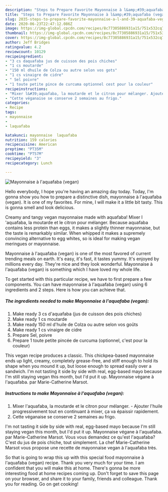```yaml
---
description: "Steps to Prepare Favorite Mayonnaise à l&amp;#39;aquafaba (vegan)"
title: "Steps to Prepare Favorite Mayonnaise à l&amp;#39;aquafaba (vegan)"
slug: 2035-steps-to-prepare-favorite-mayonnaise-a-l-and-39-aquafaba-vegan
date: 2020-06-23T22:47:12.086Z
image: https://img-global.cpcdn.com/recipes/8c77305886931a15/751x532cq70/mayonnaise-a-laquafaba-vegan-photo-principale-de-la-recette.jpg
thumbnail: https://img-global.cpcdn.com/recipes/8c77305886931a15/751x532cq70/mayonnaise-a-laquafaba-vegan-photo-principale-de-la-recette.jpg
cover: https://img-global.cpcdn.com/recipes/8c77305886931a15/751x532cq70/mayonnaise-a-laquafaba-vegan-photo-principale-de-la-recette.jpg
author: Jeff Bridges
ratingvalue: 4.2
reviewcount: 10129
recipeingredient:
- "3 cs daquafaba jus de cuisson des pois chiches"
- "1 cs moutarde"
- "150 ml dhuile de Colza ou autre selon vos gots"
- "1 cs vinaigre de cidre"
- " Sel poivre"
- "1 toute petite pince de curcuma optionnel cest pour la couleur"
recipeinstructions:
- "Mixer l&#39;aquafaba, la moutarde et le citron pour mélanger. Ajouter l&#39;huile progressivement tout en continuant à mixer, ça va épaissir rapidement."
- "Cette véganaise se conserve 2 semaines au frigo."
categories:
- Recipe
tags:
- mayonnaise
- 
- laquafaba

katakunci: mayonnaise  laquafaba 
nutrition: 159 calories
recipecuisine: American
preptime: "PT35M"
cooktime: "PT57M"
recipeyield: "3"
recipecategory: Lunch

---
```



![Mayonnaise à l&#39;aquafaba (vegan)](https://img-global.cpcdn.com/recipes/8c77305886931a15/751x532cq70/mayonnaise-a-laquafaba-vegan-photo-principale-de-la-recette.jpg)

Hello everybody, I hope you're having an amazing day today. Today, I'm gonna show you how to prepare a distinctive dish, mayonnaise à l&#39;aquafaba (vegan). It is one of my favorites. For mine, I will make it a little bit tasty. This is gonna smell and look delicious.

Creamy and tangy vegan mayonnaise made with aquafaba! Mixer l &#39;aquafaba, la moutarde et le citron pour mélanger. Because aquafaba contains less protein than eggs, it makes a slightly thinner mayonnaise, but the taste is remarkably similar. When whipped it makes a supremely convincing alternative to egg whites, so is ideal for making vegan meringues or mayonnaise.

Mayonnaise à l&#39;aquafaba (vegan) is one of the most favored of current trending meals on earth. It's easy, it's fast, it tastes yummy. It's enjoyed by millions every day. They're nice and they look wonderful. Mayonnaise à l&#39;aquafaba (vegan) is something which I have loved my whole life.


To get started with this particular recipe, we have to first prepare a few components. You can have mayonnaise à l&#39;aquafaba (vegan) using 6 ingredients and 2 steps. Here is how you can achieve that.

<!--inarticleads1-->

##### The ingredients needed to make Mayonnaise à l&#39;aquafaba (vegan):

1. Make ready 3 cs d&#39;aquafaba (jus de cuisson des pois chiches)
1. Make ready 1 cs moutarde
1. Make ready 150 ml d&#39;huile de Colza ou autre selon vos goûts
1. Make ready 1 cs vinaigre de cidre
1. Prepare  Sel, poivre
1. Prepare 1 toute petite pincée de curcuma (optionnel, c&#39;est pour la couleur)


This vegan recipe produces a classic. This chickpea-based mayonnaise ends up light, creamy, completely grease-free, and stiff enough to hold its shape when you mound it up, but loose enough to spread easily over a sandwich. I&#39;m not tasting it side by side with real, egg-based mayo because I&#39;m still staying vegan this month, but I&#39;d put it up. Mayonnaise végane à l&#39;aquafaba. par Marie-Catherine Marsot. 

<!--inarticleads2-->

##### Instructions to make Mayonnaise à l&#39;aquafaba (vegan):

1. Mixer l&#39;aquafaba, la moutarde et le citron pour mélanger. - Ajouter l&#39;huile progressivement tout en continuant à mixer, ça va épaissir rapidement.
1. Cette véganaise se conserve 2 semaines au frigo.


I&#39;m not tasting it side by side with real, egg-based mayo because I&#39;m still staying vegan this month, but I&#39;d put it up. Mayonnaise végane à l&#39;aquafaba. par Marie-Catherine Marsot. Vous vous demandez ce qu&#39;est l&#39;aquafaba? C&#39;est du jus de pois chiche, tout simplement. La chef Marie-Catherine Marsot vous propose une recette de mayonnaise vegan à l&#39;aquafaba très. 

So that is going to wrap this up with this special food mayonnaise à l&#39;aquafaba (vegan) recipe. Thank you very much for your time. I am confident that you will make this at home. There's gonna be more interesting food at home recipes coming up. Don't forget to save this page on your browser, and share it to your family, friends and colleague. Thank you for reading. Go on get cooking!
